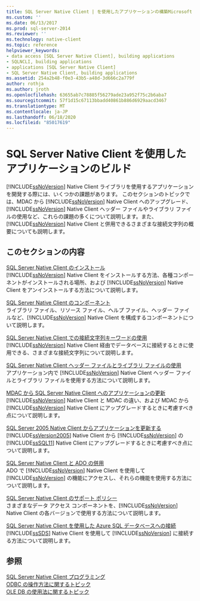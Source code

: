 ```yaml
---
title: SQL Server Native Client | を使用したアプリケーションの構築Microsoft Docs
ms.custom: ''
ms.date: 06/13/2017
ms.prod: sql-server-2014
ms.reviewer: ''
ms.technology: native-client
ms.topic: reference
helpviewer_keywords:
- data access [SQL Server Native Client], building applications
- SQLNCLI, building applications
- applications [SQL Server Native Client]
- SQL Server Native Client, building applications
ms.assetid: 254a2b48-f0e3-43b5-a48d-3d666c2a779f
author: rothja
ms.author: jroth
ms.openlocfilehash: 63655ab7c78885f56279ade23a952f75c2b6aba7
ms.sourcegitcommit: 57f1d15c67113bbadd40861b886d6929aacd3467
ms.translationtype: MT
ms.contentlocale: ja-JP
ms.lasthandoff: 06/18/2020
ms.locfileid: "85017619"
---
```

# <a name="building-applications-with-sql-server-native-client"></a>SQL Server Native Client を使用したアプリケーションのビルド
  [!INCLUDE[ssNoVersion](../../../includes/ssnoversion-md.md)] Native Client ライブラリを使用するアプリケーションを開発する際には、いくつかの課題があります。 このセクションのトピックでは、MDAC から [!INCLUDE[ssNoVersion](../../../includes/ssnoversion-md.md)] Native Client へのアップグレード、[!INCLUDE[ssNoVersion](../../../includes/ssnoversion-md.md)] Native Client ヘッダー ファイルやライブラリ ファイルの使用など、これらの課題の多くについて説明します。また、[!INCLUDE[ssNoVersion](../../../includes/ssnoversion-md.md)] Native Client と併用できるさまざまな接続文字列の概要についても説明します。  
  
## <a name="in-this-section"></a>このセクションの内容  
 [SQL Server Native Client のインストール](installing-sql-server-native-client.md)  
 [!INCLUDE[ssNoVersion](../../../includes/ssnoversion-md.md)] Native Client をインストールする方法、各種コンポーネントがインストールされる場所、および [!INCLUDE[ssNoVersion](../../../includes/ssnoversion-md.md)] Native Client をアンインストールする方法について説明します。  
  
 [SQL Server Native Client のコンポーネント](components-of-sql-server-native-client.md)  
 ライブラリ ファイル、リソース ファイル、ヘルプ ファイル、ヘッダー ファイルなど、[!INCLUDE[ssNoVersion](../../../includes/ssnoversion-md.md)] Native Client を構成するコンポーネントについて説明します。  
  
 [SQL Server Native Client での接続文字列キーワードの使用](using-connection-string-keywords-with-sql-server-native-client.md)  
 [!INCLUDE[ssNoVersion](../../../includes/ssnoversion-md.md)] Native Client 経由でデータベースに接続するときに使用できる、さまざまな接続文字列について説明します。  
  
 [SQL Server Native Client ヘッダー ファイルとライブラリ ファイルの使用](using-the-sql-server-native-client-header-and-library-files.md)  
 アプリケーション内で [!INCLUDE[ssNoVersion](../../../includes/ssnoversion-md.md)] Native Client ヘッダー ファイルとライブラリ ファイルを使用する方法について説明します。  
  
 [MDAC から SQL Server Native Client へのアプリケーションの更新](updating-an-application-to-sql-server-native-client-from-mdac.md)  
 [!INCLUDE[ssNoVersion](../../../includes/ssnoversion-md.md)] Native Client と MDAC の違い、および MDAC から [!INCLUDE[ssNoVersion](../../../includes/ssnoversion-md.md)] Native Client にアップグレードするときに考慮すべき点について説明します。  
  
 [SQL Server 2005 Native Client からアプリケーションを更新する](updating-an-application-from-sql-server-2005-native-client.md)  
 [!INCLUDE[ssVersion2005](../../../includes/ssversion2005-md.md)] Native Client から [!INCLUDE[ssNoVersion](../../../includes/ssnoversion-md.md)] の [!INCLUDE[ssSQL11](../../../includes/sssql11-md.md)] Native Client にアップグレードするときに考慮すべき点について説明します。  
  
 [SQL Server Native Client と ADO の併用](using-ado-with-sql-server-native-client.md)  
 ADO で [!INCLUDE[ssNoVersion](../../../includes/ssnoversion-md.md)] Native Client を使用して [!INCLUDE[ssNoVersion](../../../includes/ssnoversion-md.md)] の機能にアクセスし、それらの機能を使用する方法について説明します。  
  
 [SQL Server Native Client のサポート ポリシー](support-policies-for-sql-server-native-client.md)  
 さまざまなデータ アクセス コンポーネントを、[!INCLUDE[ssNoVersion](../../../includes/ssnoversion-md.md)] Native Client の各バージョンで使用する方法について説明します。  
  
 [SQL Server Native Client を使用した Azure SQL データベースへの接続](connecting-to-a-windows-azure-sql-database-using-sql-server-native-client.md)  
 [!INCLUDE[ssSDS](../../../includes/sssds-md.md)] Native Client を使用して [!INCLUDE[ssNoVersion](../../../includes/ssnoversion-md.md)] に接続する方法について説明します。  
  
## <a name="see-also"></a>参照  
 [SQL Server Native Client プログラミング](../sql-server-native-client-programming.md)   
 [ODBC の操作方法に関するトピック](../../native-client-odbc-how-to/odbc-how-to-topics.md)   
 [OLE DB の使用法に関するトピック](../../native-client-ole-db-how-to/ole-db-how-to-topics.md)  
  
  
